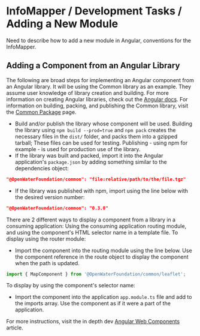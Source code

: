 # InfoMapper / Development Tasks / Adding a New Module #

Need to describe how to add a new module in Angular, conventions for the InfoMapper.

## Adding a Component from an Angular Library ##

The following are broad steps for implementing an Angular component from an Angular
library. It will be using the Common library as an example. They assume user knowledge
of library creation and building. For more information on creating Angular libraries,
check out the [Angular docs](https://angular.io/guide/creating-libraries). For information
on building, packing, and publishing the Common library, visit the
[Common Package](https://github.com/OpenWaterFoundation/owf-app-dev-ng/packages/655009)
page.

* Build and/or publish the library whose component will be used. Building the library
using `npm build --prod=true` and `npm pack` creates the necessary files in the
`dist/` folder, and packs them into a gzipped tarball; These files can be used for
testing. Publishing - using npm for example - is used for production use of the library.
* If the library was built and packed, import it into the Angular application's
`package.json` by adding something similar to the dependencies object:
```json
"@OpenWaterFoundation/common": "file:relative/path/to/the/file.tgz"
```
* If the library was published with npm, import using the line below with the
desired version number:

```json
"@OpenWaterFoundation/common": "0.3.0"
```

There are 2 different ways to display a component from a library in a consuming
application: Using the consuming application routing module, and using the component's
HTML selector name in a template file. To display using the router module:

* Import the component into the routing module using the line below. Use the component
reference in the route object to display the component when the path is updated.
```typescript
import { MapComponent } from '@OpenWaterFoundation/common/leaflet';
```

To display by using the component's selector name:

* Import the component into the application `app.module.ts` file and add to the
imports array. Use the component as if it were a part of the application.

For more instructions, visit the in depth dev
[Angular Web Components](https://indepth.dev/posts/1116/angular-web-components-a-complete-guide#how-this-works-)
article.